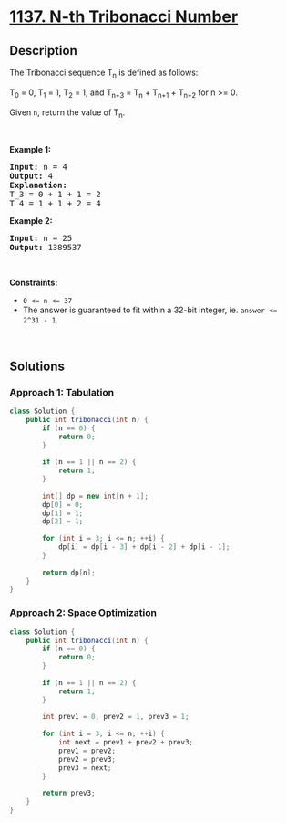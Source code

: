 # [1137. N-th Tribonacci Number](https://leetcode.com/problems/n-th-tribonacci-number)

## Description

<p>The Tribonacci sequence T<sub>n</sub> is defined as follows:&nbsp;</p>
<p>T<sub>0</sub> = 0, T<sub>1</sub> = 1, T<sub>2</sub> = 1, and T<sub>n+3</sub> = T<sub>n</sub> + T<sub>n+1</sub> + T<sub>n+2</sub> for n &gt;= 0.</p>
<p>Given <code>n</code>, return the value of T<sub>n</sub>.</p>
<p>&nbsp;</p>

<p><strong class="example">Example 1:</strong></p>
<pre>
<strong>Input:</strong> n = 4
<strong>Output:</strong> 4
<strong>Explanation:</strong>
T_3 = 0 + 1 + 1 = 2
T_4 = 1 + 1 + 2 = 4
</pre>

<p><strong class="example">Example 2:</strong></p>
<pre>
<strong>Input:</strong> n = 25
<strong>Output:</strong> 1389537
</pre>
<p>&nbsp;</p>

<p><strong>Constraints:</strong></p>
<ul>
    <li><code>0 &lt;= n &lt;= 37</code></li>
    <li>The answer is guaranteed to fit within a 32-bit integer, ie. <code>answer &lt;= 2^31 - 1</code>.</li>
</ul>
<p>&nbsp;</p>

## Solutions

### **Approach 1: Tabulation**

```java
class Solution {
    public int tribonacci(int n) {
        if (n == 0) {
            return 0;
        }
        
        if (n == 1 || n == 2) {
            return 1;
        }
        
        int[] dp = new int[n + 1];
        dp[0] = 0;
        dp[1] = 1;
        dp[2] = 1;
        
        for (int i = 3; i <= n; ++i) {
            dp[i] = dp[i - 3] + dp[i - 2] + dp[i - 1];
        }
        
        return dp[n];
    }
}
```

### **Approach 2: Space Optimization**

```java
class Solution {
    public int tribonacci(int n) {
        if (n == 0) {
            return 0;
        }
        
        if (n == 1 || n == 2) {
            return 1;
        }
        
        int prev1 = 0, prev2 = 1, prev3 = 1;
        
        for (int i = 3; i <= n; ++i) {
            int next = prev1 + prev2 + prev3;
            prev1 = prev2;
            prev2 = prev3;
            prev3 = next;
        }
        
        return prev3;
    }
}
```